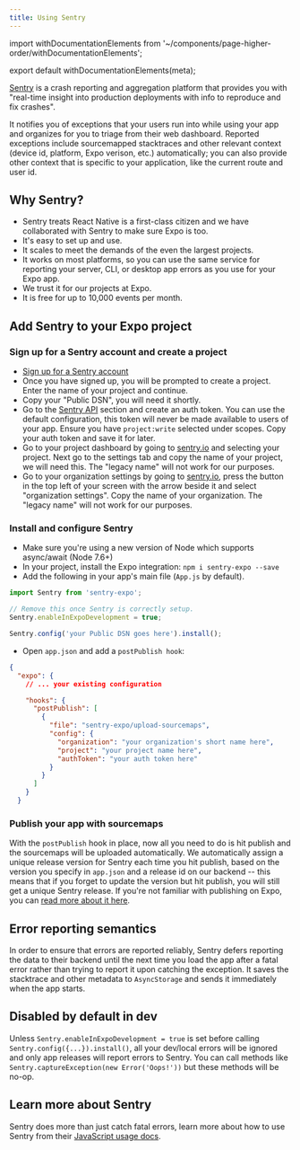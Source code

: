 ```yaml
---
title: Using Sentry
---
```


import withDocumentationElements from '~/components/page-higher-order/withDocumentationElements';

export default withDocumentationElements(meta);

[Sentry](http://getsentry.com/) is a crash reporting and aggregation platform that provides you with "real-time insight into production deployments with info to reproduce and fix crashes".

It notifies you of exceptions that your users run into while using your app and organizes for you to triage from their web dashboard. Reported exceptions include sourcemapped stacktraces and other relevant context (device id, platform, Expo verison, etc.) automatically; you can also provide other context that is specific to your application, like the current route and user id.

## Why Sentry?

- Sentry treats React Native is a first-class citizen and we have collaborated with Sentry to make sure Expo is too.
- It's easy to set up and use.
- It scales to meet the demands of the even the largest projects.
- It works on most platforms, so you can use the same service for reporting your server, CLI, or desktop app errors as you use for your Expo app.
- We trust it for our projects at Expo.
- It is free for up to 10,000 events per month.

## Add Sentry to your Expo project

### Sign up for a Sentry account and create a project

- [Sign up for a Sentry account](https://sentry.io/signup/)
- Once you have signed up, you will be prompted to create a project. Enter the name of your project and continue.
- Copy your "Public DSN", you will need it shortly.
- Go to the [Sentry API](https://sentry.io/api/) section and create an auth token. You can use the default configuration, this token will never be made available to users of your app. Ensure you have `project:write` selected under scopes. Copy your auth token and save it for later.
- Go to your project dashboard by going to [sentry.io](https://sentry.io) and selecting your project. Next go to the settings tab and copy the name of your project, we will need this. The "legacy name" will not work for our purposes.
- Go to your organization settings by going to [sentry.io](https://sentry.io), press the button in the top left of your screen with the arrow beside it and select "organization settings". Copy the name of your organization. The "legacy name" will not work for our purposes.

### Install and configure Sentry

- Make sure you're using a new version of Node which supports async/await (Node 7.6+)
- In your project, install the Expo integration: `npm i sentry-expo --save`
- Add the following in your app's main file (`App.js` by default).

```javascript
import Sentry from 'sentry-expo';

// Remove this once Sentry is correctly setup.
Sentry.enableInExpoDevelopment = true;

Sentry.config('your Public DSN goes here').install();
```

- Open `app.json` and add a `postPublish hook`:

```json
{
  "expo": {
    // ... your existing configuration

    "hooks": {
      "postPublish": [
        {
          "file": "sentry-expo/upload-sourcemaps",
          "config": {
            "organization": "your organization's short name here",
            "project": "your project name here",
            "authToken": "your auth token here"
          }
        }
      ]
    }
  }
```

### Publish your app with sourcemaps

With the `postPublish` hook in place, now all you need to do is hit publish and the sourcemaps will be uploaded automatically. We automatically assign a unique release version for Sentry each time you hit publish, based on the version you specify in `app.json` and a release id on our backend -- this means that if you forget to update the version but hit publish, you will still get a unique Sentry release. If you're not familiar with publishing on Expo, you can [read more about it here](https://blog.expo.io/publishing-on-exponent-790493660d24).

## Error reporting semantics

In order to ensure that errors are reported reliably, Sentry defers reporting the data to their backend until the next time you load the app after a fatal error rather than trying to report it upon catching the exception. It saves the stacktrace and other metadata to `AsyncStorage` and sends it immediately when the app starts.

## Disabled by default in dev

Unless `Sentry.enableInExpoDevelopment = true` is set before calling `Sentry.config({...}).install()`, all your dev/local errors will be ignored and only app releases will report errors to Sentry. You can call methods like `Sentry.captureException(new Error('Oops!'))` but these methods will be no-op.

## Learn more about Sentry

Sentry does more than just catch fatal errors, learn more about how to use Sentry from their [JavaScript usage docs](https://docs.sentry.io/clients/javascript/usage/).
